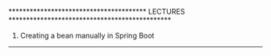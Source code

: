 

*************************************** LECTURES **********************************************

1) Creating a bean manually in Spring Boot



***********************************************************************************************
